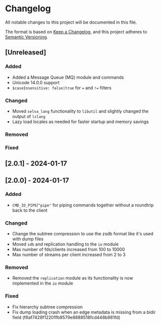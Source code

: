 # Changelog

All notable changes to this project will be documented in this file.

The format is based on [Keep a Changelog](https://keepachangelog.com/en/1.0.0/),
and this project adheres to [Semantic Versioning](https://semver.org/spec/v2.0.0.html).

## [Unreleased]

### Added

- Added a Message Queue (MQ) module and commands
- Unicode 14.0.0 support
- `$caseInsensitive: false|true` for `=` and `!=` filters

### Changed

- Moved `selva_lang` functionality to `libutil` and slightly changed the output of `lslang`
- Lazy load locales as needed for faster startup and memory savings

### Removed

### Fixed

## [2.0.1] - 2024-01-17

## [2.0.0] - 2024-01-17

### Added

- `CMD_ID_PIPE`/`"pipe"` for piping commands together without a roundtrip back to the client

### Changed

- Change the subtree compression to use the zsdb format like it's used with dump files
- Moved `sdb` and replication handling to the `io` module
- Max number of fds/clients increased from 100 to 10000
- Max number of streams per client increased from 2 to 3

### Removed

- Removed the `replication` module as its functionality is now implemented in the `io` module

### Fixed

- Fix hierarchy subtree compression
- Fix dump loading crash when an edge metadata is missing from a bidir field (f6af7428f12201fb9579e8888518fcd448b981fd)
